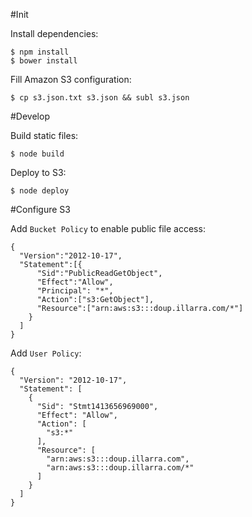 #Init

Install dependencies:

    $ npm install
    $ bower install

Fill Amazon S3 configuration:

    $ cp s3.json.txt s3.json && subl s3.json

#Develop

Build static files:

    $ node build

Deploy to S3:

    $ node deploy

#Configure S3

Add `Bucket Policy` to enable public file access:

    {
      "Version":"2012-10-17",
      "Statement":[{
          "Sid":"PublicReadGetObject",
          "Effect":"Allow",
          "Principal": "*",
          "Action":["s3:GetObject"],
          "Resource":["arn:aws:s3:::doup.illarra.com/*"]
        }
      ]
    }

Add `User Policy`:

    {
      "Version": "2012-10-17",
      "Statement": [
        {
          "Sid": "Stmt1413656969000",
          "Effect": "Allow",
          "Action": [
            "s3:*"
          ],
          "Resource": [
            "arn:aws:s3:::doup.illarra.com",
            "arn:aws:s3:::doup.illarra.com/*"
          ]
        }
      ]
    }